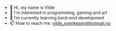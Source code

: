 * 👋 Hi, my name is Vilde
* 👀 I'm interested in programming, gaming and art
* 🌱 I’m currently learning back-end development
* 📫 How to reach me: vilde_svenkesen@hotmail.no
